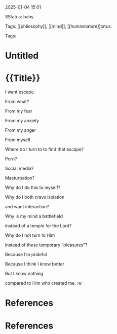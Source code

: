 2025-01-04 15:01

SStatus: baby

Tags: [[philosophy]], [[mind]], [[humannature]]tatus:

Tags:


# Untitled




# {{Title}}

I want escape. 

From what?

From my fear

From my anxiety 

From my anger

From myself

Where do I turn to to find that escape?

Porn?

Social media?

Masturbation?

Why do I do this to myself?

Why do I both crave isolation

and want interaction?

Why is my mind a battlefield

instead of a temple for the Lord?

Why do I not turn to Him

instead of these temporary “pleasures”?

Because I’m prideful

Because I think I know better 

But I know nothing

compared to Him who created me. :w








# References







# References